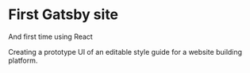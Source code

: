 # First Gatsby site
And first time using React

Creating a prototype UI of an editable style guide for a website building platform.
